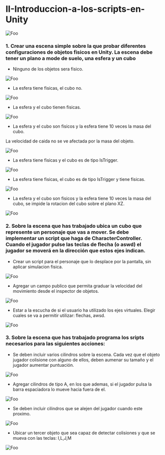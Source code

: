 # II-Introduccion-a-los-scripts-en-Unity

![Foo]()

### 1. Crear una escena simple sobre la que probar diferentes configuraciones de objetos fisicos en Unity. La escena debe tener un plano a mode de suelo, una esfera y un cubo

* Ninguno de los objetos sera fisico.


![Foo](https://i.gyazo.com/efa0c2072be08093aba42c45eb40a87f.png)


* La esfera tiene fisicas, el cubo no.

![Foo](https://github.com/alu0101127163/II-Introduccion-a-los-scripts-en-Unity/blob/main/img/1b.gif)

* La esfera y el cubo tienen fisicas.

![Foo](https://github.com/alu0101127163/II-Introduccion-a-los-scripts-en-Unity/blob/main/img/1c.gif)

* La esfera y el cubo son fisicos y la esfera tiene 10 veces la masa del cubo.
    
La velocidad de caida no se ve afectada por la masa del objeto.

![Foo](https://github.com/alu0101127163/II-Introduccion-a-los-scripts-en-Unity/blob/main/img/1d.gif)

* La esfera tiene fisicas y el cubo es de tipo IsTrigger.

![Foo](https://github.com/alu0101127163/II-Introduccion-a-los-scripts-en-Unity/blob/main/img/1e.gif)

* La esfera tiene fisicas, el cubo es de tipo IsTrigger y tiene fisicas.

![Foo](https://github.com/alu0101127163/II-Introduccion-a-los-scripts-en-Unity/blob/main/img/1f.gif)

* La esfera y el cubo son fisicos y la esfera tiene 10 veces la masa del cubo, se impide la rotacion del cubo sobre el plano XZ.

![Foo](https://github.com/alu0101127163/II-Introduccion-a-los-scripts-en-Unity/blob/main/img/1g.gif)

### 2. Sobre la escena que has trabajado ubica un cubo que represente un personaje que vas a mover. Se debe implementar un script que haga de CharacterController. Cuando el jugador pulse las teclas de flecha (o aswd) el jugador se moverá en la dirección que estos ejes indican.

* Crear un script para el personaje que lo desplace por la pantalla, sin aplicar simulacion fisica.

![Foo](https://github.com/alu0101127163/II-Introduccion-a-los-scripts-en-Unity/blob/main/img/2a.gif)

* Agregar un campo publico que permita graduar la velocidad del movimiento desde el inspector de objetos. 

![Foo](https://github.com/alu0101127163/II-Introduccion-a-los-scripts-en-Unity/blob/main/img/2b.gif)

* Estar a la escucha de si el usuario ha utilizado los ejes virtuales. Elegir cuales se va a permitir utilizar: flechas, awsd.

![Foo](https://github.com/alu0101127163/II-Introduccion-a-los-scripts-en-Unity/blob/main/img/2c.gif)


### 3. Sobre la escena que has trabajado programa los sripts necesarios para las siguientes acciones:

* Se deben incluir varios cilindros sobre la escena. Cada vez que el objeto jugador colisione con alguno de ellos, deben aumenar su tamaño y el jugador aumentar puntuación.

![Foo](https://github.com/alu0101127163/II-Introduccion-a-los-scripts-en-Unity/blob/main/img/3a.gif)

* Agregar cilindros de tipo A, en los que ademas, si el jugador pulsa la barra espaciadora lo mueve hacia fuera de el.

![Foo](https://github.com/alu0101127163/II-Introduccion-a-los-scripts-en-Unity/blob/main/img/3b.gif)

* Se deben incluir cilindros que se alejen del jugador cuando este proximo.

![Foo](https://github.com/alu0101127163/II-Introduccion-a-los-scripts-en-Unity/blob/main/img/3c.gif)

* Ubicar un tercer objeto que sea capaz de detectar colisiones y que se mueva con las teclas: I,L,J,M

![Foo](https://github.com/alu0101127163/II-Introduccion-a-los-scripts-en-Unity/blob/main/img/3d.gif)
